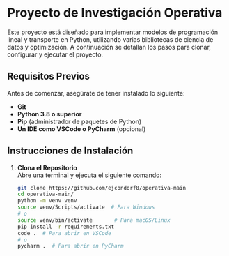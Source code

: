 # Proyecto de Investigación Operativa

Este proyecto está diseñado para implementar modelos de programación lineal y transporte en Python, utilizando varias bibliotecas de ciencia de datos y optimización. A continuación se detallan los pasos para clonar, configurar y ejecutar el proyecto.

## Requisitos Previos

Antes de comenzar, asegúrate de tener instalado lo siguiente:
- **Git**
- **Python 3.8 o superior**
- **Pip** (administrador de paquetes de Python)
- **Un IDE como VSCode o PyCharm** (opcional)

## Instrucciones de Instalación

1. **Clona el Repositorio**  
   Abre una terminal y ejecuta el siguiente comando:
   ```bash
   git clone https://github.com/ejcondorf8/operativa-main
   cd operativa-main/
   python -m venv venv
   source venv/Scripts/activate  # Para Windows
   # o
   source venv/bin/activate       # Para macOS/Linux
   pip install -r requirements.txt
   code .  # Para abrir en VSCode
   # o
   pycharm .  # Para abrir en PyCharm
